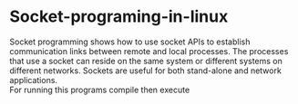 # Socket-programing-in-linux
Socket programming shows how to use socket APIs to establish communication links between remote and local processes. The processes that use a socket can reside on the same system or different systems on different networks. Sockets are useful for both stand-alone and network applications.
<br>For running this programs compile then execute 
<br>
